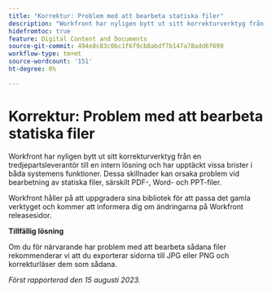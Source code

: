 ```yaml
---
title: "Korrektur: Problem med att bearbeta statiska filer"
description: "Workfront har nyligen bytt ut sitt korrekturverktyg från en tredjepartsleverantör till en intern lösning och har upptäckt vissa brister i funktionerna i båda systemen. Dessa skillnader kan orsaka problem vid bearbetning av statiska filer, särskilt PDF-, Word- och PPT-filer. Det finns en lösning"
hidefromtoc: true
feature: Digital Content and Documents
source-git-commit: 494e8c83c0bc1f6f9cb8abdf7b147a78add6f699
workflow-type: tm+mt
source-wordcount: '151'
ht-degree: 0%

---
```



# Korrektur: Problem med att bearbeta statiska filer

<!--WF and WFP TOCs-->

Workfront har nyligen bytt ut sitt korrekturverktyg från en tredjepartsleverantör till en intern lösning och har upptäckt vissa brister i båda systemens funktioner. Dessa skillnader kan orsaka problem vid bearbetning av statiska filer, särskilt PDF-, Word- och PPT-filer.

Workfront håller på att uppgradera sina bibliotek för att passa det gamla verktyget och kommer att informera dig om ändringarna på Workfront releasesidor.

**Tillfällig lösning**

Om du för närvarande har problem med att bearbeta sådana filer rekommenderar vi att du exporterar sidorna till JPG eller PNG och korrekturläser dem som sådana.

_Först rapporterad den 15 augusti 2023._
